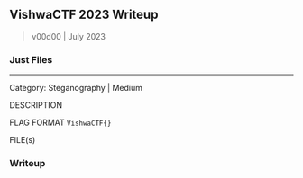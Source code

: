 ## VishwaCTF 2023 Writeup

> v00d00 | July 2023

### Just Files
----
Category: Steganography | Medium

DESCRIPTION

FLAG FORMAT
`VishwaCTF{}`

FILE(s)


### Writeup

